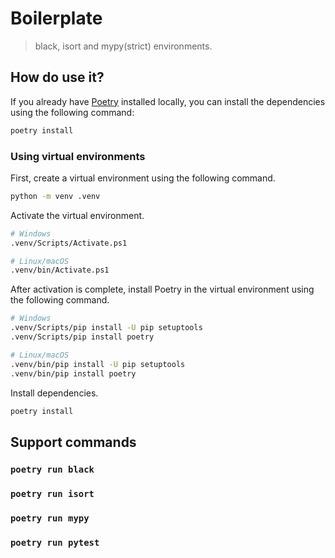 # Boilerplate

> black, isort and mypy(strict) environments.

## How do use it?

If you already have [Poetry](https://python-poetry.org/) installed locally, you can install the dependencies using the following command:

```sh
poetry install
```

### Using virtual environments

First, create a virtual environment using the following command.

```sh
python -m venv .venv
```

Activate the virtual environment.

```sh
# Windows
.venv/Scripts/Activate.ps1

# Linux/macOS
.venv/bin/Activate.ps1 
```

After activation is complete, install Poetry in the virtual environment using the following command.

```sh
# Windows
.venv/Scripts/pip install -U pip setuptools
.venv/Scripts/pip install poetry

# Linux/macOS
.venv/bin/pip install -U pip setuptools
.venv/bin/pip install poetry
```

Install dependencies.

```sh
poetry install
```

## Support commands

### ``poetry run black``

### ``poetry run isort``

### ``poetry run mypy``

### ``poetry run pytest``
